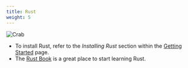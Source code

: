 ```yaml
---
title: Rust
weight: 5
---
```


![Crab](https://www.rust-lang.org/static/images/ferris.gif)

- To install Rust, refer to the _Installing Rust_ section within the [Getting
  Started](https://www.rust-lang.org/learn/get-started) page.
- The [Rust Book](https://doc.rust-lang.org/book/) is a great place to start
  learning Rust.
